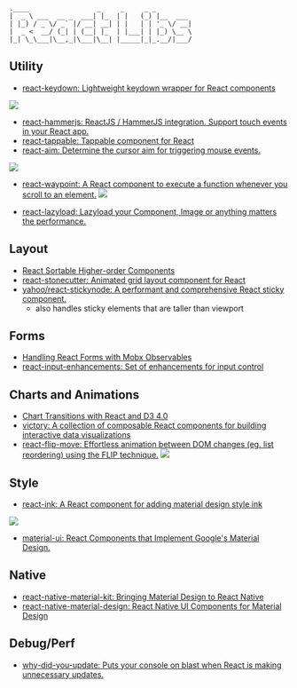 ```
.____                 _     _     _ _         
|  _ \ ___  __ _  ___| |_  | |   (_) |__  ___
| |_) / _ \/ _` |/ __| __| | |   | | '_ \/ __|
|  _ <  __/ (_| | (__| |_  | |___| | |_) \__ \
|_| \_\___|\__,_|\___|\__| |_____|_|_.__/|___/

```

## Utility
- [react-keydown: Lightweight keydown wrapper for React components](https://github.com/glortho/react-keydown)

![](https://raw.githubusercontent.com/glortho/react-keydown/master/example/public/react-keydown-logo.png)

- [react-hammerjs: ReactJS / HammerJS integration. Support touch events in your React app.](https://github.com/JedWatson/react-hammerjs)
- [react-tappable: Tappable component for React](https://github.com/JedWatson/react-tappable)
- [react-aim: Determine the cursor aim for triggering mouse events.](https://github.com/gabrielbull/react-aim)

![](https://camo.githubusercontent.com/f398473c6f3ffe71db23db43c2024440a68f8a8f/68747470733a2f2f7261776769742e636f6d2f6761627269656c62756c6c2f72656163742d61696d2f6d61737465722f6578616d706c652e676966)

- [react-waypoint: A React component to execute a function whenever you scroll to an element.](https://github.com/brigade/react-waypoint?utm_campaign=Fullstack%2BReact&utm_medium=email&utm_source=Fullstack_React_25)
![](https://camo.githubusercontent.com/a829185bcb329fb225c3bce6d8a5a05918625bc1/68747470733a2f2f7261772e6769746875622e636f6d2f627269676164652f72656163742d776179706f696e742f6d61737465722f72656163742d776179706f696e742d64656d6f2e676966)

- [react-lazyload: Lazyload your Component, Image or anything matters the performance.](https://github.com/jasonslyvia/react-lazyload)

## Layout
- [React Sortable Higher-order Components](http://clauderic.github.io/react-sortable-hoc/#/basic-configuration/basic-usage?_k=5zvgfe)
- [react-stonecutter: Animated grid layout component for React](https://github.com/dantrain/react-stonecutter?utm_campaign=Fullstack%2BReact&utm_medium=email&utm_source=Fullstack_React_25)
- [yahoo/react-stickynode: A performant and comprehensive React sticky component.](https://github.com/yahoo/react-stickynode)
  - also handles sticky elements that are taller than viewport

## Forms
- [Handling React Forms with Mobx Observables](https://blog.risingstack.com/handling-react-forms-with-mobx-observables/)
- [react-input-enhancements: Set of enhancements for input control](https://github.com/alexkuz/react-input-enhancements)

## Charts and Animations
- [Chart Transitions with React and D3 4.0](http://www.delimited.io/blog/2016/5/18/react-and-d3-40)
- [victory: A collection of composable React components for building interactive data visualizations](https://github.com/FormidableLabs/victory)
- [react-flip-move: Effortless animation between DOM changes (eg. list reordering) using the FLIP technique.](https://github.com/joshwcomeau/react-flip-move)
![](https://camo.githubusercontent.com/327ab3ca8958538e66c1bad251fcd60441b5093f/68747470733a2f2f73332e616d617a6f6e6177732e636f6d2f676974687562646f63732f666d2d6d61696e2d64656d6f2e676966)

## Style
- [react-ink: A React component for adding material design style ink](https://github.com/vigetlabs/react-ink)

![](https://camo.githubusercontent.com/bbccee01118c48a9c43809afbb1df08097883308/687474703a2f2f636c2e6c792f696d6167652f317233363130327a304d33722f696e6b2e676966)

- [material-ui: React Components that Implement Google's Material Design.](https://github.com/callemall/material-ui)

## Native
- [react-native-material-kit: Bringing Material Design to React Native](https://github.com/xinthink/react-native-material-kit/)
- [react-native-material-design: React Native UI Components for Material Design](https://github.com/react-native-material-design/react-native-material-design?utm_campaign=Fullstack%2BReact&utm_medium=email&utm_source=Fullstack_React_25)

## Debug/Perf
- [why-did-you-update: Puts your console on blast when React is making unnecessary updates.](https://github.com/garbles/why-did-you-update)
